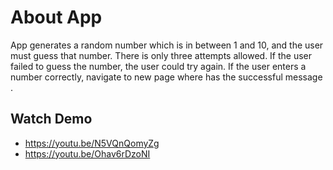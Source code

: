 # About App
App generates a random number which is in between 1 and 10, and the user must guess that number. There is only three attempts allowed. If the user failed to guess the number,  the user could try again. If the user enters a number correctly, navigate to new page where has the successful message .

## Watch Demo
* https://youtu.be/N5VQnQomyZg
* https://youtu.be/Ohav6rDzoNI

